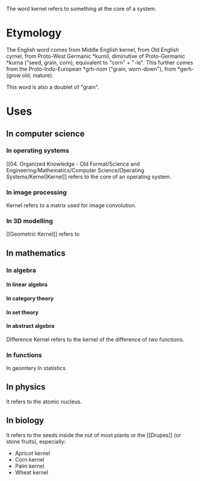 The word kernel refers to something at the core of a system.
# Etymology
The English word comes from Middle English kernel, from Old English cyrnel, from Proto-West Germanic \*kurnil, diminutive of Proto-Germanic \*kurna ("seed, grain, corn), equivalent to "corn" + "-le". This further comes from the Proto-Indo-European \*grh-nom ("grain, worn-down"), from \*gerh- (grow old, mature).

This word is also a doublet of "grain".
# Uses
## In computer science
### In operating systems
[[04. Organized Knowledge - Old Format/Science and Engineering/Mathematics/Computer Science/Operating Systems/Kernel|Kernel]] refers to the core of an operating system.
### In image processing
Kernel refers to a matrix used for image convolution.
### In 3D modelling
[[Geometric Kernel]] refers to
## In mathematics
### In algebra
#### In linear algebra
#### In category theory
#### In set theory
#### In abstract algebra
Difference Kernel refers to the kernel of the difference of two functions.
### In functions
In geomtery
In statistics
## In physics
It refers to the atomic nucleus.
## In biology
It refers to the seeds inside the nut of most plants or the [[Drupes]] (or stone fruits), especially:
- Apricot kernel
- Corn kernel
- Palm kernel
- Wheat kernel